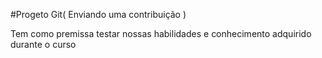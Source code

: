 #Progeto Git( Enviando uma contribuição )

Tem como premissa testar nossas habilidades e conhecimento adquirido durante o curso 
